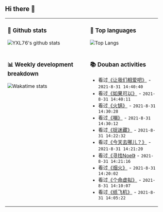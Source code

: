 ## Hi there 👋

<table>
<tr>
<td valign="top" width="54%">

### 🔭 Github stats

![YXL76's github stats](https://github-readme-stats.yxl76.vercel.app/api?username=YXL76&count_private=true&show_icons=true&include_all_commits=true&theme=prussian&line_height=28&disable_animations=true)

</td>

<td valign="top" width="46%">

### 🌱 Top languages

![Top Langs](https://github-readme-stats.yxl76.vercel.app/api/top-langs/?username=YXL76&layout=compact&theme=prussian&langs_count=8&hide=HTML,CSS,SCSS)

</td>
</tr>
<tr>
<td valign="top" width="54%">

### 📊 Weekly development breakdown

![Wakatime stats](https://github-readme-stats.yxl76.vercel.app/api/wakatime?username=YXL76&layout=compact&theme=prussian)


</td>
<td valign="top" width="46%">

### 📚 Douban activities

- 看过[《让我们相爱吧》](http://movie.douban.com/subject/35509742/) - `2021-8-31 14:40:40`
- 看过[《如果可以》](http://movie.douban.com/subject/35521744/) - `2021-8-31 14:40:11`
- 看过[《火锅》](http://movie.douban.com/subject/35521749/) - `2021-8-31 14:30:28`
- 看过[《嘣》](http://movie.douban.com/subject/35559623/) - `2021-8-31 14:30:12`
- 看过[《捉迷藏》](http://movie.douban.com/subject/35521746/) - `2021-8-31 14:22:32`
- 看过[《今天去哪儿？》](http://movie.douban.com/subject/35517720/) - `2021-8-31 14:21:20`
- 看过[《寻找Noel》](http://movie.douban.com/subject/35509741/) - `2021-8-31 14:21:16`
- 看过[《烟火》](http://movie.douban.com/subject/35521759/) - `2021-8-31 14:20:02`
- 看过[《个命虚拟》](http://movie.douban.com/subject/35521747/) - `2021-8-31 14:10:07`
- 看过[《纸飞机》](http://movie.douban.com/subject/35521761/) - `2021-8-31 14:05:22`

</td>
</tr>
</table>

<!--
**YXL76/YXL76** is a ✨ _special_ ✨ repository because its `README.md` (this file) appears on your GitHub profile.

Here are some ideas to get you started:

- 🔭 I’m currently working on ...
- 🌱 I’m currently learning ...
- 👯 I’m looking to collaborate on ...
- 🤔 I’m looking for help with ...
- 💬 Ask me about ...
- 📫 How to reach me: ...
- 😄 Pronouns: ...
- ⚡ Fun fact: ...
-->
